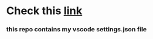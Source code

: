 # Check this [link](https://7-8-2023-vscode-config.vercel.app/)

### this repo contains my vscode settings.json file